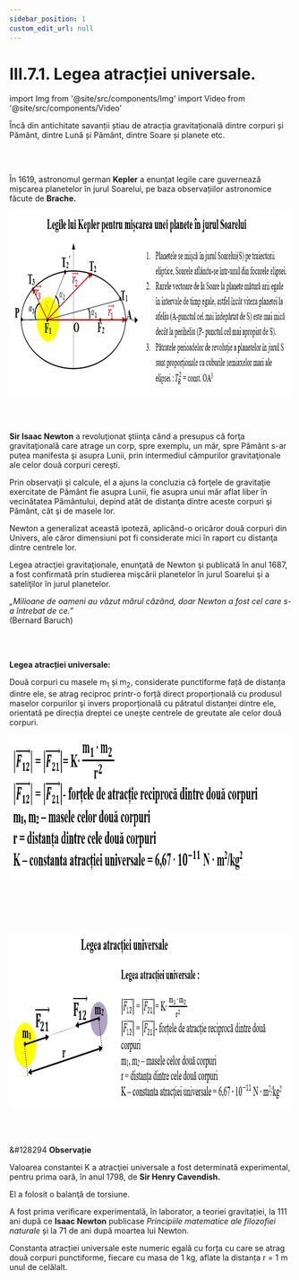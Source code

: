 ```yaml
---
sidebar_position: 1
custom_edit_url: null
---
```


# III.7.1. Legea atracției universale.




import Img from '@site/src/components/Img'
import Video from '@site/src/components/Video'






<div class="alert alert--primary" role="alert">

Încă din antichitate savanții știau de atracția gravitațională dintre corpuri și Pământ, dintre Lună și Pământ, dintre Soare și planete etc.


</div>


<br></br>



<div class="alert alert--primary" role="alert">

În 1619, astronomul german **Kepler** a enunțat legile care guvernează mișcarea planetelor în jurul Soarelui, pe baza observațiilor astronomice făcute de **Brache.**



<Img className="img-responsive4" src="fizica/clasa9/capitolul3/III-7-1-legea-atractiei-universale-poza1-legile-lui-kepler-pentru-miscarea-unei-planete-in-jurul-soarelui.png" width="1000" height="328" lazy={false} />





</div>



<br></br>



<div class="alert alert--primary" role="alert">

**Sir Isaac Newton** a revoluţionat ştiinţa când a presupus că forţa gravitaţională care atrage un corp, spre exemplu, un măr, spre Pământ s-ar putea manifesta şi asupra Lunii, prin intermediul câmpurilor gravitaţionale ale celor două corpuri cereşti. 

Prin observaţii şi calcule, el a ajuns la concluzia că forţele de gravitaţie exercitate de Pământ fie asupra Lunii, fie asupra unui măr aflat liber în vecinătatea Pământului, depind atât de distanţa dintre aceste corpuri şi Pământ, cât şi de masele lor. 

Newton a generalizat această ipoteză, aplicând-o oricăror două corpuri din Univers, ale căror dimensiuni pot fi considerate mici în raport cu distanţa dintre centrele lor. 

Legea atracţiei gravitaţionale, enunţată de Newton şi publicată în anul 1687, a fost confirmată prin studierea mişcării planetelor în jurul Soarelui şi a sateliţilor în jurul planetelor.

_„Milioane de oameni au văzut mărul căzând, doar Newton a fost cel care s-a întrebat de ce.”_   
(Bernard Baruch)




</div>


<br></br>


<div class="alert alert--primary" role="alert">

**Legea atracției universale:**

Două corpuri cu masele m<sub>1</sub> și m<sub>2</sub>, considerate punctiforme față de distanța dintre ele, se atrag reciproc printr-o forță direct proporțională cu produsul maselor corpurilor și invers proporțională cu pătratul distanței dintre ele, orientată pe direcția dreptei ce unește centrele de greutate ale celor două corpuri.


<Img className="img-responsive4" src="fizica/clasa9/capitolul3/III-7-1-legea-atractiei-universale-poza2-legea-atractiei-universale-dintre-doua-corpuri-formula-de-calcul.png" width="1000" height="257" lazy={false} />


<br></br>
<br></br>



<Img className="img-responsive4" src="fizica/clasa9/capitolul3/III-7-1-legea-atractiei-universale-poza3-legea-atractiei-universale-dintre-doua-corpuri-reprezentare-grafica.png" width="1000" height="310" lazy={false} />




</div>




<br></br>


<div class="alert alert--secondary" role="alert">

&#128294 **Observație**

Valoarea constantei K a atracţiei universale a fost determinată experimental, pentru prima oară, în anul 1798, de **Sir Henry Cavendish.**

El a folosit o balanţă de torsiune. 

A fost prima verificare experimentală, în laborator, a teoriei gravitației, la 111 ani după ce **Isaac Newton** publicase _Principiile matematice ale filozofiei naturale_ și la 71 de ani după moartea lui Newton.

Constanta atracției universale este numeric egală cu forța cu care se atrag două corpuri punctiforme, fiecare cu masa de 1 kg, aflate la distanța r = 1 m unul de celălalt.



</div>
